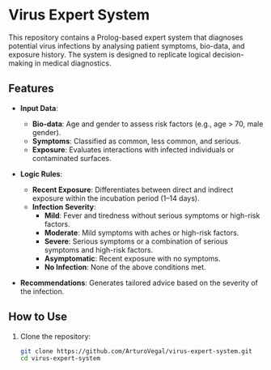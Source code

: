 # Virus Expert System

This repository contains a Prolog-based expert system that diagnoses potential virus infections by analysing patient symptoms, bio-data, and exposure history. The system is designed to replicate logical decision-making in medical diagnostics.

## Features
- **Input Data**:
  - **Bio-data**: Age and gender to assess risk factors (e.g., age > 70, male gender).
  - **Symptoms**: Classified as common, less common, and serious.
  - **Exposure**: Evaluates interactions with infected individuals or contaminated surfaces.

- **Logic Rules**:
  - **Recent Exposure**: Differentiates between direct and indirect exposure within the incubation period (1–14 days).
  - **Infection Severity**:
    - **Mild**: Fever and tiredness without serious symptoms or high-risk factors.
    - **Moderate**: Mild symptoms with aches or high-risk factors.
    - **Severe**: Serious symptoms or a combination of serious symptoms and high-risk factors.
    - **Asymptomatic**: Recent exposure with no symptoms.
    - **No Infection**: None of the above conditions met.

- **Recommendations**:
  Generates tailored advice based on the severity of the infection.

## How to Use
1. Clone the repository:
   ```bash
   git clone https://github.com/ArturoVegal/virus-expert-system.git
   cd virus-expert-system
